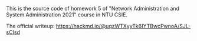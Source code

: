 This is the source code of homework 5 of "Network Administration and System Administration 2021" course in NTU CSIE.

The official writeup: https://hackmd.io/@uqzWTXyyTk6IYTBwcPwnoA/SJL-sCIsd
